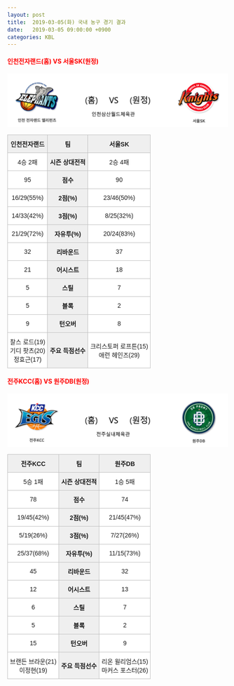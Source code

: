 ```yaml
---
layout: post
title:  2019-03-05(화) 국내 농구 경기 결과
date:   2019-03-05 09:00:00 +0900
categories: KBL
---
```


#### <span style="color:red"> 인천전자랜드(홈) VS 서울SK(원정) </span>
![인천전자랜드_서울SK.png](../images/kbl/match/인천전자랜드_서울SK.png)

<style type="text/css">
.tg  {border-collapse:collapse;border-spacing:0;}
.tg td{font-family:Arial, sans-serif;font-size:14px;padding:10px 5px;border-style:solid;border-width:1px;overflow:hidden;word-break:normal;border-color:#c0c0c0;}
.tg th{font-family:Arial, sans-serif;font-size:14px;font-weight:normal;padding:10px 5px;border-style:solid;border-width:1px;overflow:hidden;word-break:normal;border-color:#c0c0c0;}
.tg .tg-dcpn{background-color:#ffffff;border-color:#c0c0c0;text-align:center;vertical-align:middle}
.tg .tg-txr3{background-color:#ffffff;border-color:#c0c0c0;text-align:center;vertical-align:middle}
.tg .tg-o8le{background-color:#efefef;border-color:#c0c0c0;text-align:center;vertical-align:middle}
.tg .tg-rr9t{font-weight:bold;background-color:#efefef;border-color:#c0c0c0;text-align:center;vertical-align:middle}
.tg .tg-wazi{background-color:#efefef;border-color:#c0c0c0;text-align:center;vertical-align:middle}
</style>

<table class="tg">
  <tr>
    <th class="tg-rr9t">인천전자랜드</th>
    <th class="tg-rr9t">팀</th>
    <th class="tg-rr9t">서울SK</th>
  </tr>
  <tr>
    <td class="tg-dcpn">4승 2패</td>
    <td class="tg-rr9t">시즌 상대전적</td>
    <td class="tg-dcpn">2승 4패</td>
  </tr>
  <tr>
    <td class="tg-dcpn">95</td>
    <td class="tg-rr9t">점수</td>
    <td class="tg-dcpn">90</td>
  </tr>
  <tr>
    <td class="tg-dcpn">16/29(55%)</td>
    <td class="tg-rr9t">2점(%)</td>
    <td class="tg-dcpn">23/46(50%)</td>
  </tr>
  <tr>
    <td class="tg-dcpn">14/33(42%)</td>
    <td class="tg-rr9t">3점(%)</td>
    <td class="tg-dcpn">8/25(32%)</td>
  </tr>
  <tr>
    <td class="tg-dcpn">21/29(72%)</td>
    <td class="tg-rr9t">자유투(%)</td>
    <td class="tg-dcpn">20/24(83%)</td>
  </tr>
  <tr>
    <td class="tg-dcpn">32</td>
    <td class="tg-rr9t">리바운드</td>
    <td class="tg-dcpn">37</td>
  </tr>
  <tr>
    <td class="tg-dcpn">21</td>
    <td class="tg-rr9t">어시스트</td>
    <td class="tg-dcpn">18</td>
  </tr>
  <tr>
    <td class="tg-dcpn">5</td>
    <td class="tg-rr9t">스틸</td>
    <td class="tg-dcpn">7</td>
  </tr>
  <tr>
    <td class="tg-dcpn">5</td>
    <td class="tg-rr9t">블록</td>
    <td class="tg-dcpn">2</td>
  </tr>
  <tr>
    <td class="tg-dcpn">9</td>
    <td class="tg-rr9t">턴오버</td>
    <td class="tg-dcpn">8</td>
  </tr>
  <tr>
    <td class="tg-dcpn">찰스 로드(19)<br>기디 팟츠(20)<br>정효근(17)</td>
    <td class="tg-rr9t">주요 득점선수</td>
    <td class="tg-dcpn">크리스토퍼 로프튼(15)<br>애런 헤인즈(29)</td>
  </tr>
</table>

#### <span style="color:red"> 전주KCC(홈) VS 원주DB(원정) </span>
![전주KCC_원주DB.png](../images/kbl/match/전주KCC_원주DB.png)

<style type="text/css">
.tg  {border-collapse:collapse;border-spacing:0;}
.tg td{font-family:Arial, sans-serif;font-size:14px;padding:10px 5px;border-style:solid;border-width:1px;overflow:hidden;word-break:normal;border-color:#c0c0c0;}
.tg th{font-family:Arial, sans-serif;font-size:14px;font-weight:normal;padding:10px 5px;border-style:solid;border-width:1px;overflow:hidden;word-break:normal;border-color:#c0c0c0;}
.tg .tg-dcpn{background-color:#ffffff;border-color:#c0c0c0;text-align:center;vertical-align:middle}
.tg .tg-txr3{background-color:#ffffff;border-color:#c0c0c0;text-align:center;vertical-align:middle}
.tg .tg-o8le{background-color:#efefef;border-color:#c0c0c0;text-align:center;vertical-align:middle}
.tg .tg-rr9t{font-weight:bold;background-color:#efefef;border-color:#c0c0c0;text-align:center;vertical-align:middle}
.tg .tg-wazi{background-color:#efefef;border-color:#c0c0c0;text-align:center;vertical-align:middle}
</style>

<table class="tg">
  <tr>
    <th class="tg-rr9t">전주KCC</th>
    <th class="tg-rr9t">팀</th>
    <th class="tg-rr9t">원주DB</th>
  </tr>
  <tr>
    <td class="tg-dcpn">5승 1패</td>
    <td class="tg-rr9t">시즌 상대전적</td>
    <td class="tg-dcpn">1승 5패</td>
  </tr>
  <tr>
    <td class="tg-dcpn">78</td>
    <td class="tg-rr9t">점수</td>
    <td class="tg-dcpn">74</td>
  </tr>
  <tr>
    <td class="tg-dcpn">19/45(42%)</td>
    <td class="tg-rr9t">2점(%)</td>
    <td class="tg-dcpn">21/45(47%)</td>
  </tr>
  <tr>
    <td class="tg-dcpn">5/19(26%)</td>
    <td class="tg-rr9t">3점(%)</td>
    <td class="tg-dcpn">7/27(26%)</td>
  </tr>
  <tr>
    <td class="tg-dcpn">25/37(68%)</td>
    <td class="tg-rr9t">자유투(%)</td>
    <td class="tg-dcpn">11/15(73%)</td>
  </tr>
  <tr>
    <td class="tg-dcpn">45</td>
    <td class="tg-rr9t">리바운드</td>
    <td class="tg-dcpn">32</td>
  </tr>
  <tr>
    <td class="tg-dcpn">12</td>
    <td class="tg-rr9t">어시스트</td>
    <td class="tg-dcpn">13</td>
  </tr>
  <tr>
    <td class="tg-dcpn">6</td>
    <td class="tg-rr9t">스틸</td>
    <td class="tg-dcpn">7</td>
  </tr>
  <tr>
    <td class="tg-dcpn">5</td>
    <td class="tg-rr9t">블록</td>
    <td class="tg-dcpn">2</td>
  </tr>
  <tr>
    <td class="tg-dcpn">15</td>
    <td class="tg-rr9t">턴오버</td>
    <td class="tg-dcpn">9</td>
  </tr>
  <tr>
    <td class="tg-dcpn">브랜든 브라운(21)<br>이정현(19)</td>
    <td class="tg-rr9t">주요 득점선수</td>
    <td class="tg-dcpn">리온 윌리엄스(15)<br>마커스 포스터(26)</td>
  </tr>
</table>

